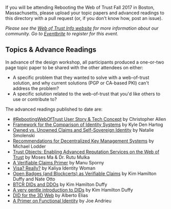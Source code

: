 If you will be attending Rebooting the Web of Trust Fall 2017 in Boston, Massachusetts, please upload your topic papers and advanced readings to this directory with a pull request (or, if you don't know how, post an issue). 

_Please see the [Web of Trust Info website](http://www.weboftrust.info/) for more information about our community. Go to [Eventbrite](https://www.eventbrite.com/e/rebootingweboftrust-design-workshop-v-fall-2017-in-boston-area-usa-tickets-34984665075) to register for this event._

##  Topics & Advance Readings

In advance of the design workshop, all participants produced a one-or-two page topic paper to be shared with the other attendees on either:

* A specific problem that they wanted to solve with a web-of-trust solution, and why current solutions (PGP or CA-based PKI) can't address the problem?
* A specific solution related to the web-of-trust that you'd like others to use or contribute to?

The advanced readings published to date are:

* [#RebootingWebOfTrust User Story & Tech Concept](RWOT-User-Story.md) by Christopher Allen
* [Framework for the Comparison of Identity Systems](Framework-for-Comparison-of-Identity-Systems.md) by Kyle Den Hartog
* [Owned vs. Unowned Claims and Self-Sovereign Identity](owned-vs-unowned-claims-and-ssi.md) by Natalie Smolenski
* [Recommendations for Decentralized Key Management Systems](dkms-recommendations.md) by Michael Lodder
* [Trust Objects: Enabling Advanced Reputation Services on the Web of Trust](trust-objects.md) by Moses Ma & Dr. Rutu Mulka
* [A Verifiable Claims Primer](verifiable-claims-primer.md) by Manu Sporny
* [Visa? Really?](Visa-Really.md) by Kaliya Identity Woman
* [Open Badges (and Blockcerts) as Verifiable Claims](open-badges-as-verifiable-claims.md) by Kim Hamilton Duffy and Nate Otto
* [BTCR DIDs and DDOs](btcr-dids-ddos.md) by Kim Hamilton Duffy
* [A very gentle introduction to DIDs](did-gentle-intro.md) by Kim Hamilton Duffy
* [DID for the 3D Web](did-3d-web.md) by Alberto Elias
* [A Primer on Functional Identity](functional-identity-primer.md) by Joe Andrieu  
